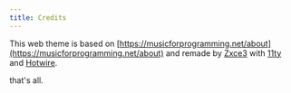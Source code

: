 ```yaml
---
title: Credits
---
```


This web theme is based on [https://musicforprogramming.net/about](https://musicforprogramming.net/about)
and remade by [Zxce3](https://zxce3.net) with [11ty](https://www.11ty.dev/) and [Hotwire](https://hotwire.dev/).

that's all.
